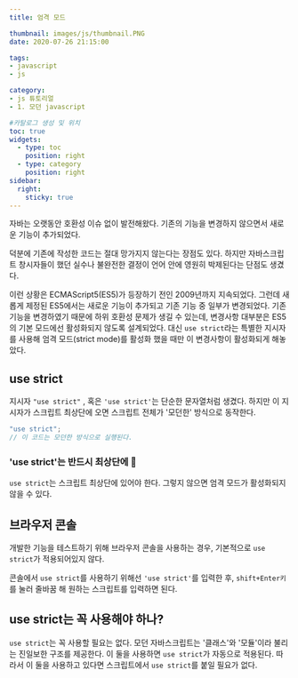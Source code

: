 ```yaml
---
title: 엄격 모드

thumbnail: images/js/thumbnail.PNG
date: 2020-07-26 21:15:00

tags: 
- javascript
- js

category:
- js 튜토리얼
- 1. 모던 javascript

#카탈로그 생성 및 위치
toc: true
widgets:
  - type: toc
    position: right
  - type: category
    position: right
sidebar:
  right:
    sticky: true
---
```


자바는 오랫동안 호환성 이슈 없이 발전해왔다. 기존의 기능을 변경하지 않으면서 새로운 기능이 추가되었다. 
<!-- more -->

덕분에 기존에 작성한 코드는 절대 망가지지 않는다는 장점도 있다. 하지만 자바스크립트 창시자들이 했던 실수나 불완전한 결정이 언어 안에 영원히 박제된다는 단점도 생겼다.

이런 상황은 ECMAScript5(ES5)가 등장하기 전인 2009년까지 지속되었다. 그런데 새롭게 제정된 ES5에서는 새로운 기능이 추가되고 기존 기능 중 일부가 변경되었다. 기존 기능을 변경하였기 때문에 하위 호환성 문제가 생길 수 있는데, 변경사항 대부분은 ES5의 기본 모드에선 활성화되지 않도록 설계되었다. 대신 `use strict`라는 특별한 지시자를 사용해 엄격 모드(strict mode)를 활성화 했을 때만 이 변경사항이 활성화되게 해놓았다.

## use strict
지시자 `"use strict"` , 혹은 `'use strict'`는 단순한 문자열처럼 생겼다. 하지만 이 지시자가 스크립트 최상단에 오면 스크립트 전체가 '모던한' 방식으로 동작한다.

```js
"use strict";
// 이 코드는 모던한 방식으로 실행된다.
```

### 'use strict'는 반드시 최상단에 🚨 
`use strict`는 스크립트 최상단에 있어야 한다. 그렇지 않으면 엄격 모드가 활성화되지 않을 수 있다. 

## 브라우저 콘솔
개발한 기능을 테스트하기 위해 브라우저 콘솔을 사용하는 경우, 기본적으로 `use strict`가 적용되어있지 않다.

콘솔에서 `use strict`를 사용하기 위해선 `'use strict'`를 입력한 후, `shift+Enter키`를 눌러 줄바꿈 해 원하는 스크립트를 입력하면 된다.

## use strict는 꼭 사용해야 하나?
`use strict`는 꼭 사용할 필요는 없다. 모던 자바스크립트는 '클래스'와 '모듈'이라 불리는 진일보한 구조를 제공한다. 이 둘을 사용하면 `use strict`가 자동으로 적용된다. 따라서 이 둘을 사용하고 있다면 스크립트에서 `use strict`를 붙일 필요가 없다.